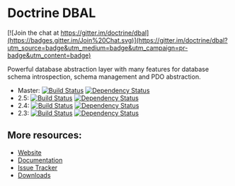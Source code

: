 # Doctrine DBAL

[![Join the chat at https://gitter.im/doctrine/dbal](https://badges.gitter.im/Join%20Chat.svg)](https://gitter.im/doctrine/dbal?utm_source=badge&utm_medium=badge&utm_campaign=pr-badge&utm_content=badge)

Powerful database abstraction layer with many features for database schema introspection, schema management and PDO abstraction.

* Master: [![Build Status](https://secure.travis-ci.org/doctrine/dbal.png?branch=master)](http://travis-ci.org/doctrine/dbal) [![Dependency Status](https://www.versioneye.com/php/doctrine:dbal/dev-master/badge.png)](https://www.versioneye.com/php/doctrine:dbal/dev-master)
* 2.5: [![Build Status](https://secure.travis-ci.org/doctrine/dbal.png?branch=2.5)](http://travis-ci.org/doctrine/dbal) [![Dependency Status](https://www.versioneye.com/php/doctrine:dbal/2.5.0/badge.png)](https://www.versioneye.com/php/doctrine:dbal/2.5.0)
* 2.4: [![Build Status](https://secure.travis-ci.org/doctrine/dbal.png?branch=2.4)](http://travis-ci.org/doctrine/dbal) [![Dependency Status](https://www.versioneye.com/php/doctrine:dbal/2.4.2/badge.png)](https://www.versioneye.com/php/doctrine:dbal/2.4.2)
* 2.3: [![Build Status](https://secure.travis-ci.org/doctrine/dbal.png?branch=2.3)](http://travis-ci.org/doctrine/dbal) [![Dependency Status](https://www.versioneye.com/php/doctrine:dbal/2.3.4/badge.png)](https://www.versioneye.com/php/doctrine:dbal/2.3.4)

## More resources:

* [Website](http://www.doctrine-project.org/projects/dbal.html)
* [Documentation](http://docs.doctrine-project.org/projects/doctrine-dbal/en/latest/)
* [Issue Tracker](http://www.doctrine-project.org/jira/browse/DBAL)
* [Downloads](http://github.com/doctrine/dbal/downloads)
